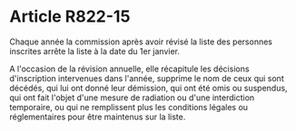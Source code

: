 # Article R822-15

Chaque année la commission après avoir révisé la liste des personnes inscrites arrête la liste à la date du 1er janvier.

A l'occasion de la révision annuelle, elle récapitule les décisions d'inscription intervenues dans l'année, supprime le nom de ceux qui sont décédés, qui lui ont donné leur démission, qui ont été omis ou suspendus, qui ont fait l'objet d'une mesure de radiation ou d'une interdiction temporaire, ou qui ne remplissent plus les conditions légales ou réglementaires pour être maintenus sur la liste.
